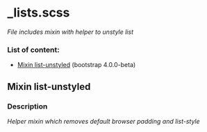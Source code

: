 # _lists.scss
_File includes mixin with helper to unstyle list_

### List of content:

- [Mixin list-unstyled](#mixin-list-unstyled) (bootstrap 4.0.0-beta)


## Mixin list-unstyled

### Description
_Helper mixin which removes default browser padding and list-style_